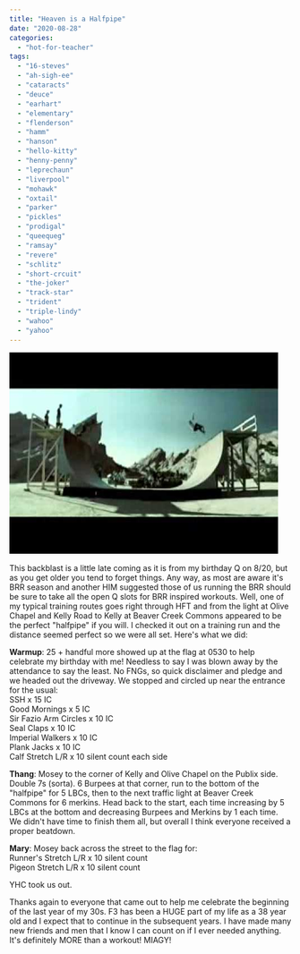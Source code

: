 ```yaml
---
title: "Heaven is a Halfpipe"
date: "2020-08-28"
categories: 
  - "hot-for-teacher"
tags: 
  - "16-steves"
  - "ah-sigh-ee"
  - "cataracts"
  - "deuce"
  - "earhart"
  - "elementary"
  - "flenderson"
  - "hamm"
  - "hanson"
  - "hello-kitty"
  - "henny-penny"
  - "leprechaun"
  - "liverpool"
  - "mohawk"
  - "oxtail"
  - "parker"
  - "pickles"
  - "prodigal"
  - "queequeg"
  - "ramsay"
  - "revere"
  - "schlitz"
  - "short-crcuit"
  - "the-joker"
  - "track-star"
  - "trident"
  - "triple-lindy"
  - "wahoo"
  - "yahoo"
---
```


![Heaven Is A Halfpipe ≣ OPM - YouTube](images/hqdefault.jpg)

This backblast is a little late coming as it is from my birthday Q on 8/20, but as you get older you tend to forget things. Any way, as most are aware it's BRR season and another HIM suggested those of us running the BRR should be sure to take all the open Q slots for BRR inspired workouts. Well, one of my typical training routes goes right through HFT and from the light at Olive Chapel and Kelly Road to Kelly at Beaver Creek Commons appeared to be the perfect "halfpipe" if you will. I checked it out on a training run and the distance seemed perfect so we were all set. Here's what we did:

**Warmup**: 25 + handful more showed up at the flag at 0530 to help celebrate my birthday with me! Needless to say I was blown away by the attendance to say the least. No FNGs, so quick disclaimer and pledge and we headed out the driveway. We stopped and circled up near the entrance for the usual:  
SSH x 15 IC  
Good Mornings x 5 IC  
Sir Fazio Arm Circles x 10 IC  
Seal Claps x 10 IC  
Imperial Walkers x 10 IC  
Plank Jacks x 10 IC  
Calf Stretch L/R x 10 silent count each side

**Thang**: Mosey to the corner of Kelly and Olive Chapel on the Publix side. Double 7s (sorta). 6 Burpees at that corner, run to the bottom of the "halfpipe" for 5 LBCs, then to the next traffic light at Beaver Creek Commons for 6 merkins. Head back to the start, each time increasing by 5 LBCs at the bottom and decreasing Burpees and Merkins by 1 each time. We didn't have time to finish them all, but overall I think everyone received a proper beatdown.

**Mary**: Mosey back across the street to the flag for:  
Runner's Stretch L/R x 10 silent count  
Pigeon Stretch L/R x 10 silent count

YHC took us out.

Thanks again to everyone that came out to help me celebrate the beginning of the last year of my 30s. F3 has been a HUGE part of my life as a 38 year old and I expect that to continue in the subsequent years. I have made many new friends and men that I know I can count on if I ever needed anything. It's definitely MORE than a workout! MIAGY!
